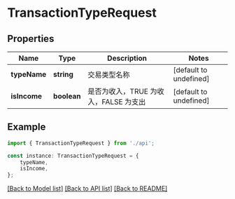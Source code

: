 # TransactionTypeRequest


## Properties

Name | Type | Description | Notes
------------ | ------------- | ------------- | -------------
**typeName** | **string** | 交易类型名称 | [default to undefined]
**isIncome** | **boolean** | 是否为收入，TRUE 为收入，FALSE 为支出 | [default to undefined]

## Example

```typescript
import { TransactionTypeRequest } from './api';

const instance: TransactionTypeRequest = {
    typeName,
    isIncome,
};
```

[[Back to Model list]](../README.md#documentation-for-models) [[Back to API list]](../README.md#documentation-for-api-endpoints) [[Back to README]](../README.md)
